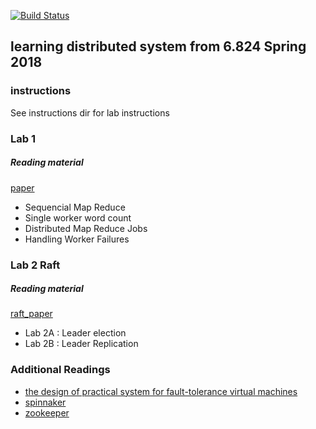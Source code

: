[![Build Status](https://travis-ci.com/yogyrahmawan/learn_distributed_system.png)](https://travis-ci.com/yogyrahmawan/learn_distributed_system)
## learning distributed system from 6.824 Spring 2018 

### instructions 
See instructions dir for lab instructions

### Lab 1 
##### Reading material
[paper](http://research.google.com/archive/mapreduce-osdi04.pdf)

* Sequencial Map Reduce 
* Single worker word count 
* Distributed Map Reduce Jobs
* Handling Worker Failures

### Lab 2 Raft
##### Reading material
[raft_paper](https://raft.github.io/raft.pdf)

* Lab 2A : Leader election
* Lab 2B : Leader Replication

### Additional Readings 
* [the design of practical system for fault-tolerance virtual machines](http://nil.csail.mit.edu/6.824/2016/papers/vm-ft.pdf)
* [spinnaker](https://pdos.csail.mit.edu/6.824/papers/spinnaker.pdf)
* [zookeeper](https://pdos.csail.mit.edu/6.824/papers/zookeeper.pdf)
